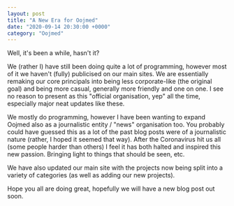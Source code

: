 ```yaml
---
layout: post
title: "A New Era for Oojmed"
date: "2020-09-14 20:30:00 +0000"
category: "Oojmed"
---
```


Well, it's been a while, hasn't it?

We (rather I) have still been doing quite a lot of programming, however most of it we haven't (fully) publicised on our main sites. We are essentially remaking our core principals into being less corporate-like (the original goal) and being more casual, generally more friendly and one on one. I see no reason to present as this "official organisation, yep" all the time, especially major neat updates like these.

We mostly do programming, however I have been wanting to expand Oojmed also as a journalistic entity / "news" organisation too. You probably could have guessed this as a lot of the past blog posts were of a journalistic nature (rather, I hoped it seemed that way). After the Coronavirus hit us all (some people harder than others) I feel it has both halted and inspired this new passion. Bringing light to things that should be seen, etc.

We have also updated our main site with the projects now being split into a variety of categories (as well as adding our new projects).

Hope you all are doing great, hopefully we will have a new blog post out soon.
